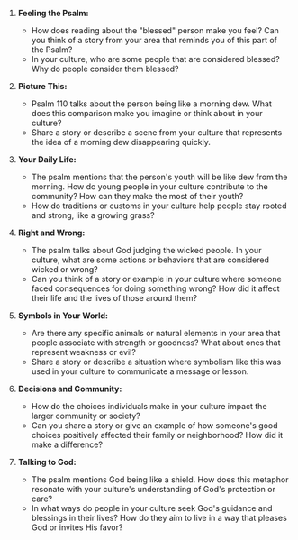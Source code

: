 1. **Feeling the Psalm:**
   - How does reading about the "blessed" person make you feel? Can you think of a story from your area that reminds you of this part of the Psalm?
   - In your culture, who are some people that are considered blessed? Why do people consider them blessed?

2. **Picture This:**
   - Psalm 110 talks about the person being like a morning dew. What does this comparison make you imagine or think about in your culture?
   - Share a story or describe a scene from your culture that represents the idea of a morning dew disappearing quickly.

3. **Your Daily Life:**
   - The psalm mentions that the person's youth will be like dew from the morning. How do young people in your culture contribute to the community? How can they make the most of their youth?
   - How do traditions or customs in your culture help people stay rooted and strong, like a growing grass?

4. **Right and Wrong:**
   - The psalm talks about God judging the wicked people. In your culture, what are some actions or behaviors that are considered wicked or wrong?
   - Can you think of a story or example in your culture where someone faced consequences for doing something wrong? How did it affect their life and the lives of those around them?

5. **Symbols in Your World:**
   - Are there any specific animals or natural elements in your area that people associate with strength or goodness? What about ones that represent weakness or evil?
   - Share a story or describe a situation where symbolism like this was used in your culture to communicate a message or lesson.

6. **Decisions and Community:**
   - How do the choices individuals make in your culture impact the larger community or society?
   - Can you share a story or give an example of how someone's good choices positively affected their family or neighborhood? How did it make a difference?

7. **Talking to God:**
   - The psalm mentions God being like a shield. How does this metaphor resonate with your culture's understanding of God's protection or care?
   - In what ways do people in your culture seek God's guidance and blessings in their lives? How do they aim to live in a way that pleases God or invites His favor?